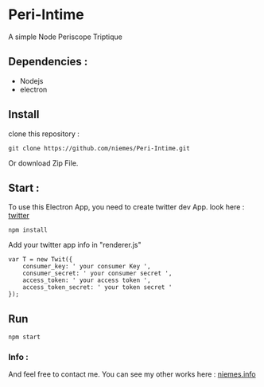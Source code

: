# Peri-Intime
A simple Node Periscope Triptique

## Dependencies :

- Nodejs
- electron

## Install

clone this repository :
```
git clone https://github.com/niemes/Peri-Intime.git
```

Or download Zip File.

## Start :
To use this Electron App, you need to create twitter dev App.
look here : [twitter](https://apps.twitter.com/)

```
npm install
```

Add your twitter app info in "renderer.js"

```
var T = new Twit({
	consumer_key: ' your consumer Key ',
	consumer_secret: ' your consumer secret ',
	access_token: ' your access token ',
	access_token_secret: ' your token secret '
});
```
## Run

```
npm start
```

### Info :

And feel free to contact me.
You can see my other works here : [niemes.info](https://niemes.info)
